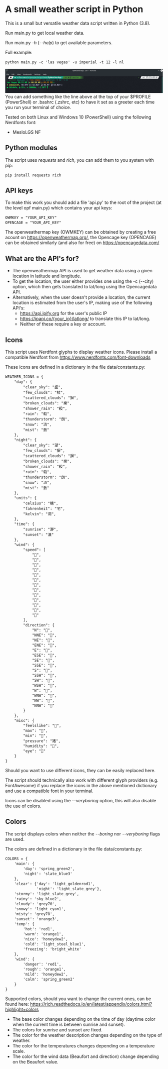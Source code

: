 # A small weather script in Python
This is a small but versatile weather data script written in Python (3.8).

Run main.py to get local weather data.

Run main.py *-h* (*--help*) to get available parameters.

Full example:
```
python main.py -c 'las vegas' -u imperial -t 12 -l nl
```
![screenshot on GNU/Linux Manjaro](/screenshots/screenshot1.png)
You can add something like the line above at the top of your $PROFILE (PowerShell) or .bashrc (.zshrc, etc) to have it set as a greeter each time you run your terminal of choice.

Tested on both Linux and Windows 10 (PowerShell) using the following Nerdfonts font:
- MesloLGS NF

## Python modules
The script uses *requests* and *rich*, you can add them to you system with pip:
```
pip install requests rich
```
## API keys
To make this work you should add a file 'api.py' to the root of the project (at the level opf main.py) which contains your api keys:
```
OWMKEY = "YOUR_API_KEY"
OPENCAGE = "YOUR_API_KEY"
```
The openweathermap key (OWMKEY) can be obtained by creating a free acount on https://openweathermap.org/, the Opencage key (OPENCAGE) can be obtained similarly (and also for free) on https://opencagedata.com/

## What are the API's for?
- The openweathermap API is used to get weather data using a given location in latitude and longitude.
- To get the location, the user either provides one using the -c (--city) option, which then gets translated to lat/long using the Opencagedata API.
- Alternatively, when the user doesn't provide a location, the current location is estimated from the user's IP, making use of the following API's:
  - https://api.ipify.org for the user's public IP
  - https://ipapi.co/{your_ip}/latlong/ to translate this IP to lat/long.
  - Neither of these require a key or account.

## Icons
This script uses Nerdfont glyphs to display weather icons. Please install a compatible Nerdfont from https://www.nerdfonts.com/font-downloads

These icons are defined in a dictionary in the file data/constants.py:
```
WEATHER_ICONS = {
    "day": {
        "clear_sky": "盛",
        "few_clouds": "杖",
        "scattered_clouds": "摒",
        "broken_clouds": "樂",
        "shower_rain": "殺",
        "rain": "殺",
        "thunderstorm": "朗",
        "snow": "流",
        "mist": "敖"
    },
    "night": {
        "clear_sky": "望",
        "few_clouds": "摒",
        "scattered_clouds": "摒",
        "broken_clouds": "樂",
        "shower_rain": "殺",
        "rain": "殺",
        "thunderstorm": "朗",
        "snow": "流",
        "mist": "敖"
    },
    "units": {
        "celsius": "糖",
        "fahrenheit": "宅",
        "kelvin": "洞",
    },
    "time": {
        "sunrise": "瀞",
        "sunset": "漢"
    },
    "wind": {
        "speed": [
            "",
            "",
            "",
            "",
            "",
            "",
            "",
            "",
            "",
            "",
            "",
            "",
            ""
        ],
        "direction": {
            "N": "",
            "NNE": "",
            "NE": "",
            "ENE": "",
            "E": "",
            "ESE": "",
            "SE": "",
            "SSE": "",
            "S": "",
            "SSW": "",
            "SW": "",
            "WSW": "",
            "W": "",
            "WNW": "",
            "NW": "",
            "NNW": ""
        }
    },
    "misc": {
        "feelslike": "",
        "max": "",
        "min": "",
        "pressure": "猪",
        "humidity": "",
        "eye": ""
    }
}
```
Should you want to use different icons, they can be easily replaced here.

The script should technically also work with different glyph providers (e.g. FontAwesome) if you replace the icons in the above mentioned dictionary and use a compatible font in your terminal.

Icons can be disabled using the *--veryboring* option, this will also disable the use of colors.

## Colors
The script displays colors when neither the *--boring* nor *--veryboring* flags are used.

The colors are defined in a dictionary in the file data/constants.py:
```
COLORS = {
    'main': {
        'day': 'spring_green2',
        'night': 'slate_blue3'
    },
    'clear': {'day': 'light_goldenrod1',
              'night': 'light_slate_grey'},
    'stormy': 'light_slate_grey',
    'rainy': 'sky_blue2',
    'cloudy': 'grey70',
    'snowy': 'light_cyan1',
    'misty': 'grey78',
    'sunset': 'orange3',
    'temp': {
        'hot': 'red1',
        'warm': 'orange1',
        'nice': 'honeydew2',
        'cold': 'light_steel_blue1',
        'freezing': 'bright_white'
    },
    'wind': {
        'danger': 'red1',
        'rough': 'orange1',
        'mild': 'honeydew2',
        'calm': 'spring_green2'
    }
}
```
Supported colors, should you want to change the current ones, can be found here: https://rich.readthedocs.io/en/latest/appendix/colors.html?highlight=colors

- The base color changes depending on the time of day (daytime color when the current time is between sunrise and sunset).
- The colors for sunrise and sunset are fixed.
- The color for the weather description changes depending on the type of weather.
- The color for the temperatures changes depending on a temperature scale.
- The color for the wind data (Beaufort and direction) change depending on the Beaufort value.
